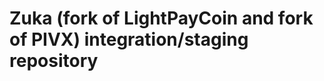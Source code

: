 Zuka (fork of LightPayCoin and fork of PIVX) integration/staging repository
======================================
